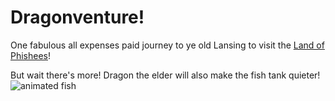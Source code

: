 # Dragonventure!

One fabulous all expenses paid journey to ye old Lansing to visit the [Land of Phishees](https://www.preusspets.com/animals/fish/saltwater/)!

But wait there's more! Dragon the elder will also make the fish tank quieter!
![animated fish](https://i.pinimg.com/originals/ed/ff/d9/edffd9983bb30a5a4849b95a90a0eae8.gif "animated fish")
